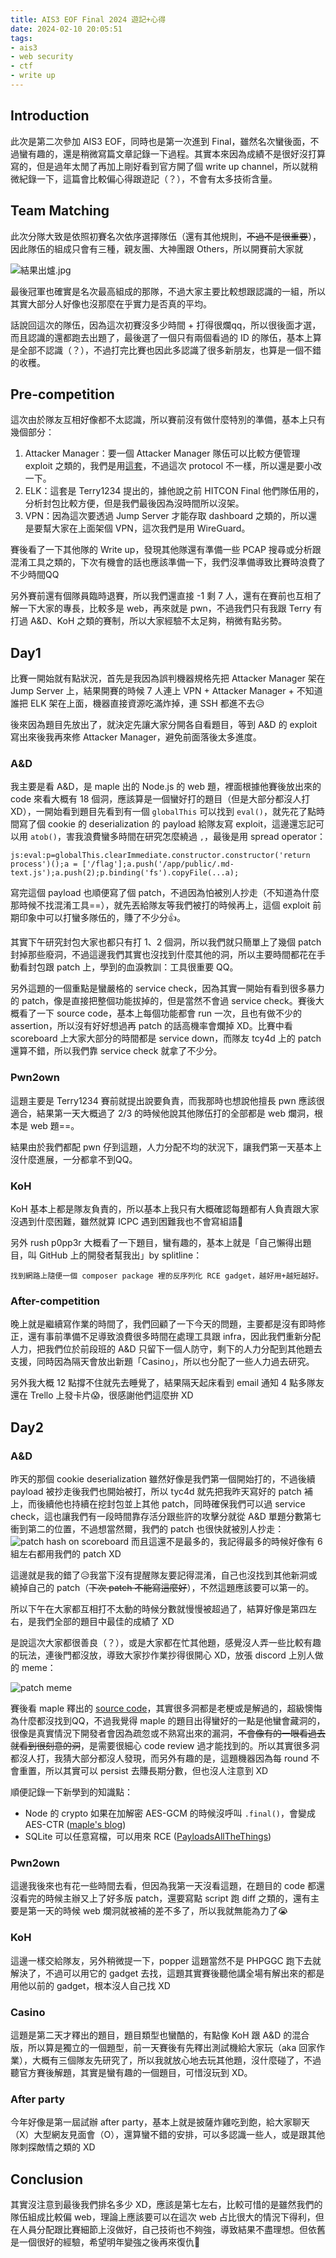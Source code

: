```yaml
---
title: AIS3 EOF Final 2024 遊記+心得
date: 2024-02-10 20:05:51
tags:
- ais3
- web security
- ctf
- write up
---
```


## Introduction

此次是第二次參加 AIS3 EOF，同時也是第一次進到 Final，雖然名次蠻後面，不過蠻有趣的，還是稍微寫篇文章記錄一下過程。其實本來因為成績不是很好沒打算寫的，但是過年太閒了再加上剛好看到官方開了個 write up channel，所以就稍微紀錄一下，這篇會比較偏心得跟遊記（？），不會有太多技術含量。

<!-- more -->

## Team Matching

此次分隊大致是依照初賽名次依序選擇隊伍（還有其他規則，~~不過不是很重要~~），因此隊伍的組成只會有三種，親友團、大神團跟 Others，所以開賽前大家就

![結果出爐.jpg](ais3-eof-final-2024/discord1.png)

最後冠軍也確實是名次最高組成的那隊，不過大家主要比較想跟認識的一組，所以其實大部分人好像也沒那麼在乎實力是否真的平均。

話說回這次的隊伍，因為這次初賽沒多少時間 + 打得很爛qq，所以很後面才選，而且認識的還都跑去出題了，最後選了一個只有兩個看過的 ID 的隊伍，基本上算是全部不認識（？），不過打完比賽也因此多認識了很多新朋友，也算是一個不錯的收穫。

## Pre-competition

這次由於隊友互相好像都不太認識，所以賽前沒有做什麼特別的準備，基本上只有幾個部分：

1. Attacker Manager：要一個 Attacker Manager 隊伍可以比較方便管理 exploit 之類的，我們是用[這套](https://github.com/DestructiveVoice/DestructiveFarm)，不過這次 protocol 不一樣，所以還是要小改一下。
2. ELK：這套是 Terry1234 提出的，據他說之前 HITCON Final 他們隊伍用的，分析封包比較方便，但是我們最後因為沒時間所以沒架。
3. VPN：因為這次要透過 Jump Server 才能存取 dashboard 之類的，所以還是要幫大家在上面架個 VPN，這次我們是用 WireGuard。

賽後看了一下其他隊的 Write up，發現其他隊還有準備一些 PCAP 搜尋或分析跟混淆工具之類的，下次有機會的話也應該準備一下，我們沒準備導致比賽時浪費了不少時間QQ

另外賽前還有個隊員臨時退賽，所以我們還直接 -1 剩 7 人，還有在賽前也互相了解一下大家的專長，比較多是 web，再來就是 pwn，不過我們只有我跟 Terry 有打過 A&D、KoH 之類的賽制，所以大家經驗不太足夠，稍微有點劣勢。

## Day1

比賽一開始就有點狀況，首先是我因為誤判機器規格先把 Attacker Manager 架在 Jump Server 上，結果開賽的時候 7 人連上 VPN + Attacker Manager + 不知道誰把 ELK 架在上面，機器直接資源吃滿炸掉，連 SSH 都進不去😥

後來因為題目先放出了，就決定先讓大家分開各自看題目，等到 A&D 的 exploit 寫出來後我再來修 Attacker Manager，避免前面落後太多進度。

### A&D

我主要是看 A&D，是 maple 出的 Node.js 的 web 題，裡面根據他賽後放出來的 code 來看大概有 18 個洞，應該算是一個蠻好打的題目（但是大部分都沒人打 XD），一開始看到題目先看到有一個 `globalThis` 可以找到 `eval()`，就先花了點時間寫了個 cookie 的 deserialization 的 payload 給隊友寫 exploit，這邊還忘記可以用 `atob()`，害我浪費蠻多時間在研究怎麼繞過 `,`，最後是用 spread operator：

```plaintext=
js:eval:p=globalThis.clearImmediate.constructor.constructor('return process')();a = ['/flag'];a.push('/app/public/.md-text.js');a.push(2);p.binding('fs').copyFile(...a);
```

寫完這個 payload 也順便寫了個 patch，不過因為怕被別人抄走（不知道為什麼那時候不找混淆工具==），就先丟給隊友等我們被打的時候再上，這個 exploit 前期印象中可以打蠻多隊伍的，賺了不少分👍。

其實下午研究封包大家也都只有打 1、2 個洞，所以我們就只簡單上了幾個 patch 封掉那些廢洞，不過這邊我們其實也沒找到什麼其他的洞，所以主要時間都花在手動看封包跟 patch 上，學到的血淚教訓：工具很重要 QQ。

另外這題的一個重點是蠻嚴格的 service check，因為其實一開始有看到很多暴力的 patch，像是直接把整個功能拔掉的，但是當然不會過 service check。賽後大概看了一下 source code，基本上每個功能都會 run 一次，且也有做不少的 assertion，所以沒有好好想過再 patch 的話高機率會爛掉 XD。比賽中看 scoreboard 上大家大部分的時間都是 service down，而隊友 tcy4d 上的 patch 還算不錯，所以我們靠 service check 就拿了不少分。

### Pwn2own

這題主要是 Terry1234 賽前就提出說要負責，而我那時也想說他擅長 pwn 應該很適合，結果第一天大概過了 2/3 的時候他說其他隊伍打的全部都是 web 爛洞，根本是 web 題==。

結果由於我們都配 pwn 仔到這題，人力分配不均的狀況下，讓我們第一天基本上沒什麼進展，一分都拿不到QQ。

### KoH

KoH 基本上都是隊友負責的，所以基本上我只有大概確認每題都有人負責跟大家沒遇到什麼困難，雖然就算 ICPC 遇到困難我也不會寫組語🤡

另外 rush p0pp3r 大概看了一下題目，蠻有趣的，基本上就是「自己懶得出題目，叫 GitHub 上的開發者幫我出」by splitline：

```plaintext=
找到網路上隨便一個 composer package 裡的反序列化 RCE gadget，越好用+越短越好。
```

### After-competition

晚上就是繼續寫作業的時間了，我們回顧了一下今天的問題，主要都是沒有即時修正，還有事前準備不足導致浪費很多時間在處理工具跟 infra，因此我們重新分配人力，把我們位於前段班的 A&D 只留下一個人防守，剩下的人力分配到其他題去支援，同時因為隔天會放出新題「Casino」，所以也分配了一些人力過去研究。

另外我大概 12 點撐不住就先去睡覺了，結果隔天起床看到 email 通知 4 點多隊友還在 Trello 上發卡片😱，很感謝他們這麼拚 XD

## Day2

### A&D

昨天的那個 cookie deserialization 雖然好像是我們第一個開始打的，不過後續 payload 被抄走後我們也開始被打，所以 tyc4d 就先把我昨天寫好的 patch 補上，而後續他也持續在挖封包並上其他 patch，同時確保我們可以過 service check，這也讓我們有一段時間靠存活分跟些許的攻擊分就從 A&D 單題分數第七衝到第二的位置，不過想當然爾，我們的 patch 也很快就被別人抄走：
![patch hash on scoreboard](ais3-eof-final-2024/patch.png)
而且這還不是最多的，我記得最多的時候好像有 6 組左右都用我們的 patch XD

這邊就是我的錯了😥我當下沒有提醒隊友要記得混淆，自己也沒找到其他新洞或繞掉自己的 patch（~~下次 patch 不能寫這麼好~~），不然這題應該要可以第一的。

所以下午在大家都互相打不太動的時候分數就慢慢被超過了，結算好像是第四左右，是我們全部的題目中最佳的成績了 XD

是說這次大家都很善良（？），或是大家都在忙其他題，感覺沒人弄一些比較有趣的玩法，連後門都沒放，導致大家抄作業抄得很開心 XD，放張 discord 上別人做的 meme：

![patch meme](ais3-eof-final-2024/patch_meme.png)

賽後看 maple 釋出的 [source code](https://github.com/AIS3-EOF/2024-ad-hahamut-public)，其實很多洞都是老梗或是解過的，超級懊悔為什麼都沒找到QQ，不過我覺得 maple 的題目出得蠻好的一點是他蠻會藏洞的，很像是真實情況下開發者會因為疏忽或不熟寫出來的漏洞，~~不會像有的一眼看過去就看到很刻意的洞~~，是需要很細心 code review 過才能找到的。所以其實很多洞都沒人打，我猜大部分都沒人發現，而另外有趣的是，這題機器因為每 round 不會重置，所以其實可以 persist 去賺長期分數，但也沒人注意到 XD

順便記錄一下新學到的知識點：

- Node 的 crypto 如果在加解密 AES-GCM 的時候沒呼叫 `.final()`，會變成 AES-CTR ([maple's blog](https://blog.maple3142.net/2022/07/24/dicectf-at-hope-writeups/#payment-pal))
- SQLite 可以任意寫檔，可以用來 RCE ([PayloadsAllTheThings](https://github.com/swisskyrepo/PayloadsAllTheThings/blob/master/SQL%20Injection/SQLite%20Injection.md#remote-command-execution-using-sqlite-command---attach-database))

### Pwn2own

這邊我後來也有花一些時間去看，但因為我第一天沒看這題，在題目的 code 都還沒看完的時候主辦又上了好多版 patch，還要寫點 script 跑 diff 之類的，還有主要是第一天的時候 web 爛洞就被補的差不多了，所以我就無能為力了😭

### KoH

這邊一樣交給隊友，另外稍微提一下，popper 這題當然不是 PHPGGC 跑下去就解決了，不過可以用它的 gadget 去找，這題其實賽後聽他講全場有解出來的都是用他以前的 gadget，根本沒人自己找 XD

### Casino

這題是第二天才釋出的題目，題目類型也蠻酷的，有點像 KoH 跟 A&D 的混合版，所以算是獨立的一個題型，前一天賽後有先釋出測試機給大家玩（aka 回家作業），大概有三個隊友先研究了，所以我就放心地去玩其他題，沒什麼碰了，不過聽官方賽後解題，其實是蠻有趣的一個題目，可惜沒玩到 XD。

### After party

今年好像是第一屆試辦 after party，基本上就是披薩炸雞吃到飽，給大家聊天（X）大型網友見面會（O），還算蠻不錯的安排，可以多認識一些人，或是跟其他隊刺探敵情之類的 XD

## Conclusion

其實沒注意到最後我們排名多少 XD，應該是第七左右，比較可惜的是雖然我們的隊伍組成比較偏 web，理論上應該要可以在這次 web 占比很大的情況下得利，但在人員分配跟比賽細節上沒做好，自己技術也不夠強，導致結果不盡理想。但依舊是一個很好的經驗，希望明年變強之後再來復仇💪

